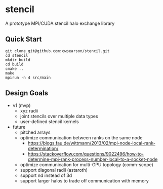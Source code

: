 # stencil

A prototype MPI/CUDA stencil halo exchange library

## Quick Start

```
git clone git@github.com:cwpearson/stencil.git
cd stencil
mkdir build
cd build
cmake ..
make
mpirun -n 4 src/main
```

## Design Goals
  * v1 (mvp)
    * xyz radii
    * joint stencils over multiple data types
    * user-defined stencil kernels
  * future
    * pitched arrays
    * optimize communication between ranks on the same node
      * https://blogs.fau.de/wittmann/2013/02/mpi-node-local-rank-determination/
      * https://stackoverflow.com/questions/9022496/how-to-determine-mpi-rank-process-number-local-to-a-socket-node
    * optimize communication for multi-GPU topology (comm-scope)
    * support diagonal radii (astaroth)
    * support nd instead of 3d
    * support larger halos to trade off communication with memory